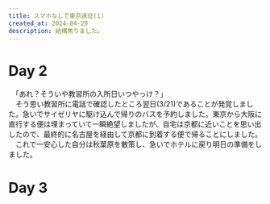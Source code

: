 ```yaml
---
title: スマホなしで東京遠征(1)
created_at: 2024-04-29
description: 結構焦りました。
---
```

# Day 2
　「あれ？そういや教習所の入所日いつやっけ？」<br>
　そう思い教習所に電話で確認したところ翌日(3/21)であることが発覚しました。急いでサイゼリヤに駆け込んで帰りのバスを予約しました。東京から大阪に直行する便は埋まっていて一瞬絶望しましたが、自宅は京都に近いことを思い出したので、最終的に名古屋を経由して京都に到着する便で帰ることにしました。<br>
　これで一安心した自分は秋葉原を散策し、急いでホテルに戻り明日の準備をしました。<br>

# Day 3